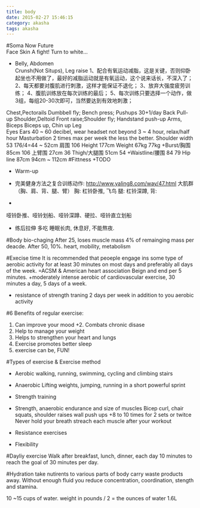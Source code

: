```yaml
---
title: body
date: 2015-02-27 15:46:15
category: akasha
tags: akasha
---
```

#Soma					Now										Future						
Face
Skin					A fight! Turn to white...
* Belly, Abdomen			
Crunsh(Not Situps), Leg raise
1、配合有氧运动减脂，这是关键，否则仰卧起坐也不用做了，最好的减脂运动就是有氧运动，这个说来话长，不深入了；
2、每天都要对腹肌进行刺激，这样才能保证不退化；
3、放弃大强度疲劳训练；
4、腹肌训练放在每次训练的最后；
5、每次训练只要选择一个动作，做3组，每组20-30次即可，当然要达到有效地刺激；

Chest,Pectorails		Dumbbell fly; Bench press; Pushups 30+1/day	
Back					Pull-up
Shoulder,Deltoid		Front raise;Shoulder fly; Handstand push-up
Arms, Biceps			Biceps up, Chin up
Leg											 
Eyes
Ears					40 ~ 60 decibel, wear headset not beyond 3 ~ 4 
						hour, relax/half hour 
Masturbation			2 times max per week the less the better.
Shoulder width			53										176/4=44 ~ 52cm
肩围					106
Height					177cm
Weight					67kg									77kg
+Burst/胸围				85cm									106
上臂围					27cm									36
Thigh/大腿围			51cm									54
+Waistline/腰围			84										79
Hip line				87cm									94cm ~ 112cm
#Fittness
+TODO 


* Warm-up
* 完美健身方法之复合训练动作: http://www.yaling8.com/way/47.html
大肌群（胸、肩、背、腿、臂）
胸: 杠铃卧推, 飞鸟
腿: 杠铃深蹲, 
背:  

* 
哑铃卧推、哑铃划船、哑铃深蹲、硬拉、哑铃直立划船

* 练后拉伸
多吃
睡眠长肉, 休息好, 不能熬夜.

#Body bio-chaging
After 25, loses muscle mass 4% of remainging mass 
per deacde. After 50, 10%.
heart, mobility, metabolism

#Execise time
It is recommended that peoeple engage ins some type
of aerobic activity for at least 30 minutes on most
days and preferably all days of the week.
=ACSM & American heart association 
Beign and end per 5 minutes.
+moderately intense aerobic of cardiovascular exercise,
30 minutes a day, 5 days of a week.

+ resistance of strength traning 2 days per week in addition
to you aerobic activity


#6 Benefits of regular exercise:
1. Can improve your mood
+2. Combats chronic disase
3. Help to manage your weight
4. Helps to strengthen your heart and lungs
5. Exercise promotes better sleep
6. exercise can be, FUN!

#Types of exercise & Exercise method
* Aerobic
walking, running, swimming, cycling and climbing stairs

* Anaerobic
Lifting weights, jumping, running in a short powerful sprint

* Strength training
+ Strength, anaerobic endurance and size of muscles
Bicep curl, chair squats, shoulder raises wall push ups
+8 to 10 times for 2 sets or twitce
Never hold your breath
streach each muscle after your workout

* Resistance exercises

* Flexibility

#Dayliy exercise
Walk after breakfast, lunch, dinner, each day 10 minutes
to reach the goal of 30 minutes per day.

#Hydration
take nutirents to various parts of body
carry waste products away.
Without enough fluid you reduce concentration,
coordination, stength and stamina.

10 ~15 cups of water.
weight in pounds / 2 = the ounces of water 
1.6L
